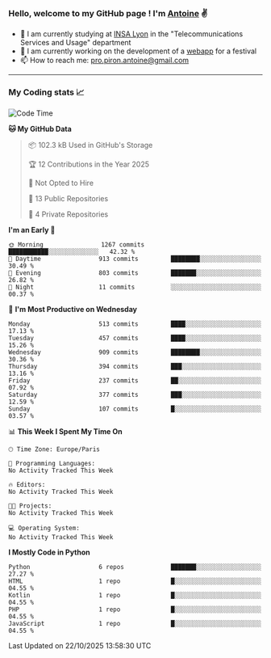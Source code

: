 ### Hello, welcome to my GitHub page ! I'm [Antoine](https://github.com/AntoinePiron) ✌️

- 🌱 I am currently studying at [INSA Lyon](https://www.insa-lyon.fr) in the "Telecommunications Services and Usage" department
- 🔭 I am currently working on the development of a [webapp](https://github.com/24HeuresINSA/Overbookd) for a festival
- 📫 How to reach me: [pro.piron.antoine@gmail.com](mailto:pro.piron.antoine@gmail.com)

---

### My Coding stats 📈
<!--START_SECTION:waka-->
![Code Time](http://img.shields.io/badge/Code%20Time-214%20hrs%209%20mins-blue)

**🐱 My GitHub Data** 

> 📦 102.3 kB Used in GitHub's Storage 
 > 
> 🏆 12 Contributions in the Year 2025
 > 
> 🚫 Not Opted to Hire
 > 
> 📜 13 Public Repositories 
 > 
> 🔑 4 Private Repositories 
 > 
**I'm an Early 🐤** 

```text
🌞 Morning                1267 commits        ███████████░░░░░░░░░░░░░░   42.32 % 
🌆 Daytime                913 commits         ████████░░░░░░░░░░░░░░░░░   30.49 % 
🌃 Evening                803 commits         ███████░░░░░░░░░░░░░░░░░░   26.82 % 
🌙 Night                  11 commits          ░░░░░░░░░░░░░░░░░░░░░░░░░   00.37 % 
```
📅 **I'm Most Productive on Wednesday** 

```text
Monday                   513 commits         ████░░░░░░░░░░░░░░░░░░░░░   17.13 % 
Tuesday                  457 commits         ████░░░░░░░░░░░░░░░░░░░░░   15.26 % 
Wednesday                909 commits         ████████░░░░░░░░░░░░░░░░░   30.36 % 
Thursday                 394 commits         ███░░░░░░░░░░░░░░░░░░░░░░   13.16 % 
Friday                   237 commits         ██░░░░░░░░░░░░░░░░░░░░░░░   07.92 % 
Saturday                 377 commits         ███░░░░░░░░░░░░░░░░░░░░░░   12.59 % 
Sunday                   107 commits         █░░░░░░░░░░░░░░░░░░░░░░░░   03.57 % 
```


📊 **This Week I Spent My Time On** 

```text
🕑︎ Time Zone: Europe/Paris

💬 Programming Languages: 
No Activity Tracked This Week

🔥 Editors: 
No Activity Tracked This Week

🐱‍💻 Projects: 
No Activity Tracked This Week

💻 Operating System: 
No Activity Tracked This Week
```

**I Mostly Code in Python** 

```text
Python                   6 repos             ███████░░░░░░░░░░░░░░░░░░   27.27 % 
HTML                     1 repo              █░░░░░░░░░░░░░░░░░░░░░░░░   04.55 % 
Kotlin                   1 repo              █░░░░░░░░░░░░░░░░░░░░░░░░   04.55 % 
PHP                      1 repo              █░░░░░░░░░░░░░░░░░░░░░░░░   04.55 % 
JavaScript               1 repo              █░░░░░░░░░░░░░░░░░░░░░░░░   04.55 % 
```




 Last Updated on 22/10/2025 13:58:30 UTC
<!--END_SECTION:waka-->
